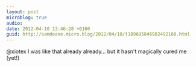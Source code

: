 ```yaml
---
layout: post
microblog: true
audio: 
date: 2012-04-10 13:46:28 +0100
guid: http://samdeane.micro.blog/2012/04/10/t189695846982492160.html
---
```

@xiotex I was like that already already… but it hasn't magically cured me (yet!)
